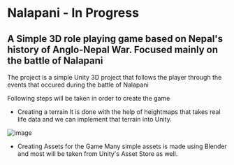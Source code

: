 # Nalapani - In Progress

## A Simple 3D role playing game based on Nepal's history of Anglo-Nepal War. Focused mainly on the battle of Nalapani
The project is a simple Unity 3D project that follows the player through the events that occured during the battle of Nalapani

Following steps will be taken in order to create the game
* Creating a terrain
It is done with the help of heightmaps that takes real life data and we can implement that terrain into Unity.

![image](https://user-images.githubusercontent.com/67723187/227761764-90663ac8-03c0-4cd8-9fc2-c8b6dbeb9965.png)

* Creating Assets for the Game
Many simple assets is made using Blender and most will be taken from Unity's Asset Store as well.
